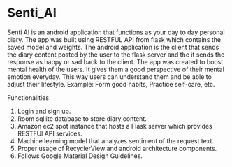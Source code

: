# Senti_AI
Senti AI is an android application that functions as your day to day personal diary. The app was built using RESTFUL API from flask which contains the saved model and weights. The android application is the client that sends the diary content posted by the user to the flask server and the it sends the response as happy or sad back to the client. The app was created to boost mental health of the users. It gives them a good perspective of their mental emotion everyday. This way users can understand them and be able to adjust their lifestyle. Example: Form good habits, Practice self-care, etc.

Functionalities
1. Login and sign up.
2. Room sqllite database to store diary content.
3. Amazon ec2 spot instance that hosts a Flask server which provides RESTFUl API services.
4. Machine learning model that analyzes sentiment of the request text.
5. Proper usage of RecyclerView and android architecture components.
6. Follows Google Material Design Guidelines.
